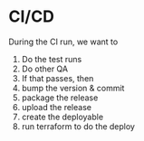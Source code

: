 # CI/CD

During the CI run, we want to

1. Do the test runs
2. Do other QA
3. If that passes, then
4. bump the version & commit
5. package the release
6. upload the release
7. create the deployable
8. run terraform to do the deploy


